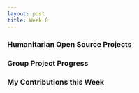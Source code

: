 ```yaml
---
layout: post
title: Week 8
---
```


### Humanitarian Open Source Projects


### Group Project Progress


### My Contributions this Week
